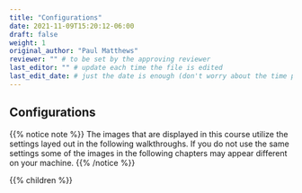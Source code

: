 ```yaml
---
title: "Configurations"
date: 2021-11-09T15:20:12-06:00
draft: false
weight: 1
original_author: "Paul Matthews" 
reviewer: "" # to be set by the approving reviewer
last_editor: "" # update each time the file is edited
last_edit_date: # just the date is enough (don't worry about the time portion)
---
```


## Configurations

{{% notice note %}}
The images that are displayed in this course utilize the settings layed out in the following walkthroughs. If you do not use the same settings some of the images in the following chapters may appear different on your machine.
{{% /notice %}}

{{% children %}}